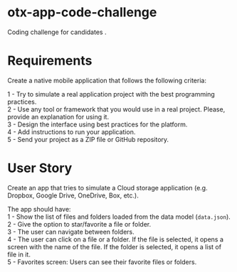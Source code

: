 # otx-app-code-challenge
Coding challenge for candidates .  

# Requirements
Create a native mobile application that follows the following criteria:   

1 - Try to simulate a real application project with the best programming practices.  
2 - Use any tool or framework that you would use in a real project. Please, provide an explanation for using it.  
3 - Design the interface using best practices for the platform.   
4 - Add instructions to run your application.  
5 - Send your project as a ZIP file or GitHub repository.   

# User Story

Create an app that tries to simulate a Cloud storage application (e.g. Dropbox, Google Drive, OneDrive, Box, etc.).  

The app should have:   
1 - Show the list of files and folders loaded from the data model (`data.json`).  
2 - Give the option to star/favorite a file or folder.   
3 - The user can navigate between folders.   
4 - The user can click on a file or a folder. If the file is selected, it opens a screen with the name of the file. If the folder is selected, it opens a list of file in it.  
5 - Favorites screen: Users can see their favorite files or folders.   
